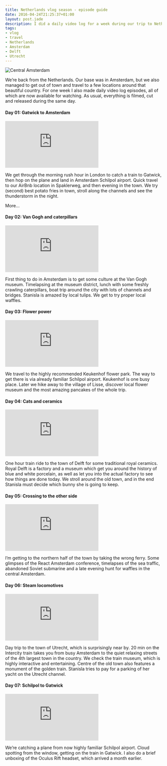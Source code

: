 ```yaml
---
title: Netherlands vlog season - episode guide
date: 2016-04-24T21:25:37+01:00
layout: post.jade
description: I did a daily video log for a week during our trip to Netherlands. This post is an episode guide to every day of this trip.
tags:
- vlog
- travel
- Netherlands
- Amsterdam
- Delft
- Utrecht
---
```


<img src="https://alexsavin.me/photos/2016-04-24-amsterdam.jpg" class="featured" alt="Central Amsterdam">

We’re back from the Netherlands. Our base was in Amsterdam, but we also managed to get out of town and travel to a few locations around that beautiful country. For one week I also made daily video log episodes, all of which are now available for watching. As usual, everything is filmed, cut and released during the same day.

#### Day 01: Gatwick to Amsterdam

<iframe class="youtube" src="https://www.youtube.com/embed/ie2oUxOxyXE" frameborder="0" allowfullscreen></iframe>

We get through the morning rush hour in London to catch a train to Gatwick, then hop on the plane and land in Amsterdam Schilpol airport. Quick travel to our AirBnb location in Spaklerweg, and then evening in the town. We try (second) best potato fries in town, stroll along the channels and see the thunderstorm in the night.

More...

#### Day 02: Van Gogh and caterpillars

<iframe class="youtube" src="https://www.youtube.com/embed/SxaMbgvPviI" frameborder="0" allowfullscreen></iframe>

First thing to do in Amsterdam is to get some culture at the Van Gogh museum. Timelapsing at the museum district, lunch with some freshly crawling caterpillars, boat trip around the city with lots of channels and bridges. Stanisla is amazed by local tulips. We get to try proper local waffles.

#### Day 03: Flower power

<iframe class="youtube" src="https://www.youtube.com/embed/ZSp-71IaFNk" frameborder="0" allowfullscreen></iframe>

We travel to the highly recommended Keukenhof flower park. The way to get there is via already familiar Schilpol airport. Keukenhof is one busy place. Later we hike away to the village of Lisse, discover local flower museum and the most amazing pancakes of the whole trip.

#### Day 04: Cats and ceramics

<iframe class="youtube" src="https://www.youtube.com/embed/TiedluWZW6I" frameborder="0" allowfullscreen></iframe>

One hour train ride to the town of Delft for some traditional royal ceramics. Royal Delft is a factory and a museum which get you around the history of blue and white porcelain, as well as let you into the actual factory to see how things are done today. We stroll around the old town, and in the end Stanisla must decide which bunny she is going to keep.

#### Day 05: Crossing to the other side

<iframe class="youtube" src="https://www.youtube.com/embed/I27CTIPknNc" frameborder="0" allowfullscreen></iframe>

I’m getting to the northern half of the town by taking the wrong ferry. Some glimpses of the React Amsterdam conference, timelapses of the sea traffic, abandoned Soviet submarine and a late evening hunt for waffles in the central Amsterdam.

#### Day 06: Steam locomotives

<iframe class="youtube" src="https://www.youtube.com/embed/R57PYnNEXps" frameborder="0" allowfullscreen></iframe>

Day trip to the town of Utrecht, which is surprisingly near by. 20 min on the Intercity train takes you from busy Amsterdam to the quiet relaxing streets of the 4th largest town in the country. We check the train museum, which is highly interactive and entertaining. Centre of the old town also features a monument of the golden train. Stanisla tries to pay for a parking of her yacht on the Utrecht channel.

#### Day 07: Schilpol to Gatwick

<iframe class="youtube" src="https://www.youtube.com/embed/b2oIm8Y94s4" frameborder="0" allowfullscreen></iframe>

We’re catching a plane from now highly familiar Schilpol airport. Cloud spotting from the window, getting on the train in Gatwick. I also do a brief unboxing of the Oculus Rift headset, which arrived a month earlier.
